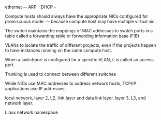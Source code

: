 

ethernet -- 
ARP -
DHCP - 


Compute hosts should always have the appropriate NICs configured for promiscuous mode. -- because compute host may have multiple virtual nic

The switch maintains the mappings of MAC addresses to switch ports in a table called a forwarding table or forwarding information base (FIB)

VLANs to isolate the traffic of different projects, even if the projects happen to have instances running on the same compute host.

When a switchport is configured for a specific VLAN, it is called an access port. 

Trunking is used to connect between different switches

While NICs use MAC addresses to address network hosts, TCP/IP applications use IP addresses. 

local network, layer 2, L2, link layer and data link layer.
layer 3, L3, and network layer.


Linux network namespace 
